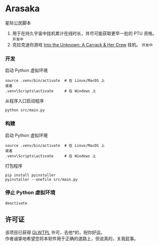# Arasaka
星际公民脚本  
1. 用于在持久宇宙中挂机累计在线时长，并尽可能获取更早一批的 PTU 资格。  `开发中`  
2. 克拉克迷你游戏 [Into the Unknown: A Carrack & Her Crew](https://robertsspaceindustries.com/comm-link/transmission/14323-Into-The-Unknown-A-Carrack-Her-Crew) 挂机。 `开发中`  

### 开发
启动 Python 虚拟环境
``` shell
source .venv/bin/activate  # 在 Linux/MacOS 上
或者
.venv\Scripts\activate     # 在 Windows 上
```
从程序入口启动程序
``` shell
python src/main.py
```
### 构建
启动 Python 虚拟环境
``` shell
source .venv/bin/activate  # 在 Linux/MacOS 上
或者
.venv\Scripts\activate     # 在 Windows 上
```
打包程序
``` shell
pip install pyinstaller
pyinstaller --onefile src/main.py
```
### 停止 Python 虚拟环境
``` shell
deactivate
```
## 许可证
该项目已获得 [GLWTPL](https://github.com/cfdxkk/arasaka/blob/main/LICENSE) 许可，去他*的，祝你好运。  
作者诚挚地希望您将本软件用于正确的道路上，但说真的，关我屁事。